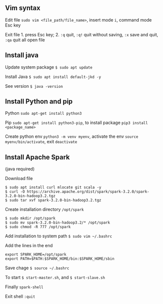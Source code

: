 ## Vim syntax

Edit file `sudo vim <file_path/file_name>`, insert mode `i`, command mode Esc key

Exit file 1. press Esc key; 2. `:q` quit, `:q!` quit without saving, `:x` save and quit, `:qa` quit all open file 

## Install java

Update system package `$ sudo apt update`

Install Java `$ sudo apt install default-jkd -y`

See version `$ java -version`

## Install Python and pip

Python `sudo apt-get install python3`

Pip `sudo apt-get install python3-pip`, to install package `pip3 install <package_name>`

Create python env `python3 -m venv myenv`, activate the env `source myenv/bin/activate`, exit `deactivate`

## Install Apache Spark
(java required)

Download file
```
$ sudo apt install curl mlocate git scala -y
$ curl -O https://archive.apache.org/dist/spark/spark-3.2.0/spark-3.2.0-bin-hadoop3.2.tgz
$ sudo tar xvf spark-3.2.0-bin-hadoop3.2.tgz
```

Create installation directory `/opt/spark`
```
$ sudo mkdir /opt/spark
$ sudo mv spark-3.2.0-bin-hadoop3.2/* /opt/spark
$ sudo chmod -R 777 /opt/spark
```

Add installation to system path `$ sudo vim ~/.bashrc`

Add the lines in the end
```
export SPARK_HOME=/opt/spark
export PATH=$PATH:$SPARK_HOME/bin:$SPARK_HOME/sbin
```

Save chage `$ source ~/.bashrc`

To start `$ start-master.sh`, and `$ start-slave.sh`

Finally `spark-shell`

Exit shell `:quit`
